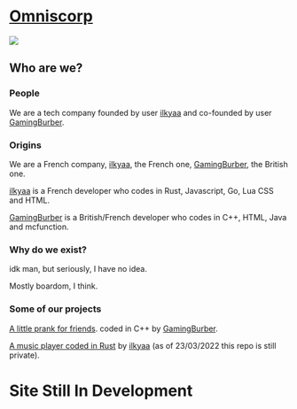 # [Omniscorp](https://github.com/OmnisCorp)

![](https://tinyurl.com/omniscorplogo2022)

## Who are we?

### People

We are a tech company founded by user [ilkyaa](https://github.com/ilkyaa) and co-founded by user [GamingBurber](https://github.com/GamingBurber).

### Origins

We are a French company, [ilkyaa](https://github.com/ilkyaa), the French one, [GamingBurber](https://github.com/GamingBurber), the British one.

[ilkyaa](https://github.com/ilkyaa) is a French developer who codes in Rust, Javascript, Go, Lua CSS and HTML.

[GamingBurber](https://github.com/GamingBurber) is a British/French developer who codes in C++, HTML, Java and mcfunction.

### Why do we exist?

idk man, but seriously, I have no idea.

Mostly boardom, I think.

### Some of our projects

[A little prank for friends]([](https://github.com/OmnisCorp/CPU-RAM_EQUALS_NOT-HAPPY)). coded in C++ by [GamingBurber](https://github.com/GamingBurber).

[A music player coded in Rust](https://github.com/OmnisCorp/froze) by [ilkyaa](https://github.com/ilkyaa) (as of 23/03/2022 this repo is still private).

# Site Still In Development
